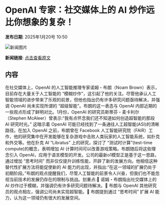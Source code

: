 # OpenAI 专家：社交媒体上的 AI 炒作远比你想象的复杂！

**发布日期**: 2025年1月20号 10:50

![新闻图片](https://pic.chinaz.com/picmap/202302112107351131_3.jpg)

**新闻链接**: [点击查看原文](https://www.aibase.com/zh/news/14841)

## 内容

在社交媒体上，OpenAI 的人工智能推理专家诺姆・布朗（Noam Brown）表示，目前存在大量关于人工智能的 “模糊炒作”，这引起了他的关注。尽管他承认人工智能领域的进步带来了乐观的前景，但他也指出仍有许多研究问题亟待解决，并强调 OpenAI 尚未实现所谓的 “超级智能”。布朗的这一表态与 OpenAI 内部近期的一些观点形成了鲜明对比。1月份，OpenAI 的研究员斯蒂芬・麦卡利尔（Stephen McAleer）曾表示:“我有点怀念我们还不知道如何创造超智能的那段 AI 研究时光。” 这暗示着 OpenAI 可能已经找到了一条通往人工超智能(ASI)的清晰路径。在加入 OpenAI 之前，布朗曾在 Facebook 人工智能研究院（FAIR）工作，他的研究集中在开发能够在复杂游戏中击败人类玩家的人工智能系统，如扑克和外交等。他在扑克 AI “Libratus” 上的研究，探讨了 “测试时计算”(test-time compute)的概念，表明增加 AI 计算时间可以改善游戏策略。布朗随后将这些理念引入 OpenAI，应用于语言模型的开发。公司的最新o1模型正是基于这一思路，通过增加 “思考时间” 而非仅仅提升训练性能，开辟了新的发展方向。他相信这种替代性扩展方法将能促使新的 AI 能力的出现，并指出:“在这一领域的扩展仍处于初期阶段。”布朗的观点提醒我们，尽管人工智能的前景令人兴奋，但我们也不能忽视当前技术的发展仍存在的限制与挑战。划重点:🌟 诺姆・布朗指出社交媒体上的 AI 炒作过于模糊，并强调仍有许多研究问题待解决。🤖 布朗与 OpenAI 其他研究员的观点相左，强调公司尚未实现超智能。🧠 布朗提到通过 “思考时间” 扩展 AI 能力，认为这一领域仍有很大的发展空间。
